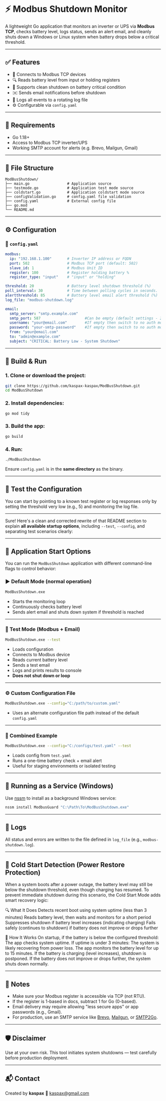 # ⚡ Modbus Shutdown Monitor

A lightweight Go application that monitors an inverter or UPS via **Modbus TCP**, checks battery level, logs status, sends an alert email, and cleanly shuts down a Windows or Linux system when battery drops below a critical threshold.

---

## ✅ Features

- 📡 Connects to Modbus TCP devices
- 🔍 Reads battery level from input or holding registers
- 🔐 Supports clean shutdown on battery critical condition
- ✉️ Sends email notifications before shutdown
- 📄 Logs all events to a rotating log file
- ⚙️ Configurable via `config.yaml`

---

## 💠 Requirements

- Go 1.18+
- Access to Modbus TCP inverter/UPS
- Working SMTP account for alerts (e.g. Brevo, Mailgun, Gmail)

---

## 📁 File Structure

```
ModBusShutdown/
├── main.go                 # Application source
├── testmode.go             # Application test mode source
├── coldstart.go            # Application coldstart mode source
├── configValidation.go     # config.yaml file validation
├── config.yaml             # External config file
├── go.mod
└── README.md
```

---

## ⚙️ Configuration

### 📄 `config.yaml`

```yaml
modbus:
  ip: "192.168.1.100"       # Inverter IP address or FQDN
  port: 502                 # Modbus TCP port (default: 502)
  slave_id: 1               # Modbus Unit ID
  register: 100             # Register holding battery %
  register_type: "input"    # "input" or "holding"

threshold: 20               # Battery level shutdown threshold (%)
poll_interval: 30           # Time between polling cycles in seconds.
alertthreshold: 85          # Battery level email alert threshold (%)
log_file: "modbus-shutdown.log"

email:
  smtp_server: "smtp.example.com"
  smtp_port: 587                    #Can be empty (default settings - 25 without auth, 587 with auth)
  username: "your@email.com"        #If empty then switch to no auth mode (by default port 25)
  password: "your-smtp-password"    #If empty then switch to no auth mode (by default port 25)
  from: "your@email.com"
  to: "admin@example.com"
  subject: "CRITICAL: Battery Low - System Shutdown"
```

---

## 🚀 Build & Run

### 1. Clone or download the project:

```bash
git clone https://github.com/kaspax-kaspax/ModBusShutdown.git
cd ModBusShutdown
```

### 2. Install dependencies:

```bash
go mod tidy
```

### 3. Build the app:

```bash
go build
```

### 4. Run:

```bash
./ModBusShutdown
```

Ensure `config.yaml` is in the **same directory** as the binary.

---

## 🥪 Test the Configuration


You can start by pointing to a known test register or log responses only by setting the threshold very low (e.g., 5) and monitoring the log file.

---

Sure! Here's a clean and corrected rewrite of that README section to explain **all available startup options**, including `--test`, `--config`, and separating test scenarios clearly:

---

## 🧭 Application Start Options

You can run the `ModBusShutdown` application with different command-line flags to control behavior:

### ▶️ Default Mode (normal operation)
```bash
ModBusShutdown.exe
```
- Starts the monitoring loop
- Continuously checks battery level
- Sends alert email and shuts down system if threshold is reached

---

### 🧪 Test Mode (Modbus + Email)
```bash
ModBusShutdown.exe --test
```
- Loads configuration
- Connects to Modbus device
- Reads current battery level
- Sends a test email
- Logs and prints results to console
- **Does not shut down or loop**

---

### ⚙️ Custom Configuration File
```bash
ModBusShutdown.exe --config="C:/path/to/custom.yaml"
```
- Uses an alternate configuration file path instead of the default `config.yaml`

---

### 🔀 Combined Example
```bash
ModBusShutdown.exe --config="C:/configs/test.yaml" --test
```
- Loads config from `test.yaml`
- Runs a one-time battery check + email alert
- Useful for staging environments or isolated testing

---

## 🔁 Running as a Service (Windows)

Use [nssm](https://nssm.cc/) to install as a background Windows service:

```bash
nssm install ModbusGuard "C:\Path\To\ModBusShutdown.exe"
```

---

## 📓 Logs

All status and errors are written to the file defined in `log_file` (e.g., `modbus-shutdown.log`).

---

## 🔌 Cold Start Detection (Power Restore Protection)

When a system boots after a power outage, the battery level may still be below the shutdown threshold, even though charging has resumed. To prevent immediate shutdown during this scenario, the Cold Start Mode adds smart recovery logic:

🔍 What It Does
    Detects recent boot using system uptime (less than 3 minutes)
    Reads battery level, then waits and monitors for a short period
    Suppresses shutdown if battery level increases (indicating charging)
    Fails safely (continues to shutdown) if battery does not improve or drops further

🧠 How It Works
    On startup, if the battery is below the configured threshold:
    The app checks system uptime.
    If uptime is under 3 minutes:
    The system is likely recovering from power loss.
    The app monitors the battery level for up to 15 minutes.
    If the battery is charging (level increases), shutdown is postponed.
    If the battery does not improve or drops further, the system shuts down normally.

---

## 🔐 Notes

- Make sure your Modbus register is accessible via TCP (not RTU).
- If the register is 1-based in docs, subtract 1 for Go (0-based).
- Email delivery may require allowing "less secure apps" or app passwords (e.g., Gmail).
- For production, use an SMTP service like [Brevo](https://www.brevo.com/), [Mailgun](https://www.mailgun.com/), or [SMTP2Go](https://www.smtp2go.com/).

---

## 🛡 Disclaimer

Use at your own risk. This tool initiates system shutdowns — test carefully before production deployment.

---

## 📬 Contact

Created by **kaspax**
📧 [kaspax@gmail.com](mailto:kaspax@gmail.com)

